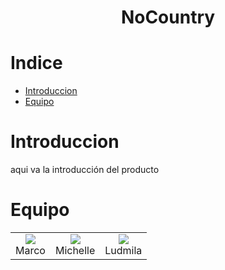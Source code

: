 <h1 align= 'center'><strong>NoCountry</strong></h1>

# Indice

- [Introduccion](#Introduccion)
- [Equipo](#Equipo)

# Introduccion

aqui va la introducción del producto

# Equipo

<div align= 'center'>

  <table align= 'center'>
    <tr align= 'center'>
      <td align= 'center'>
        <img src='https://github.com/user-attachments/assets/94ee6990-0d7d-4804-b28d-f2a0a49ab024' style= 'width:200px height=200px'><br>Marco<br>
        <a href='' width=''>
        <a href='' width=''>
      </td>
      <td align= 'center'>
        <img src='https://github.com/user-attachments/assets/94ee6990-0d7d-4804-b28d-f2a0a49ab024' style= 'width:200px height=200px'><br>Michelle<br>
        <a href='' width=''>
        <a href='' width=''>
      </td>
      <td align= 'center'>
        <img src='https://github.com/user-attachments/assets/94ee6990-0d7d-4804-b28d-f2a0a49ab024' style= 'width:200px height=200px'><br>Ludmila<br>
        <a href='' width=''>
        <a href='' width=''>
      </td>
    </tr>
  </table>
</div>
